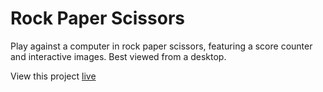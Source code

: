 # Rock Paper Scissors

Play against a computer in rock paper scissors, featuring a score counter and interactive images. Best viewed from a desktop.

View this project [live](https://mlylim.github.io/rockPaperScissors/)
